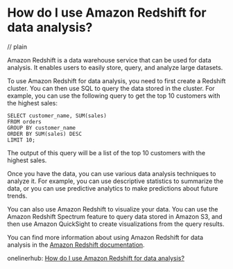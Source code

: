 # How do I use Amazon Redshift for data analysis?
// plain

Amazon Redshift is a data warehouse service that can be used for data analysis. It enables users to easily store, query, and analyze large datasets.

To use Amazon Redshift for data analysis, you need to first create a Redshift cluster. You can then use SQL to query the data stored in the cluster. For example, you can use the following query to get the top 10 customers with the highest sales:

```
SELECT customer_name, SUM(sales)
FROM orders
GROUP BY customer_name
ORDER BY SUM(sales) DESC
LIMIT 10;
```

The output of this query will be a list of the top 10 customers with the highest sales.

Once you have the data, you can use various data analysis techniques to analyze it. For example, you can use descriptive statistics to summarize the data, or you can use predictive analytics to make predictions about future trends.

You can also use Amazon Redshift to visualize your data. You can use the Amazon Redshift Spectrum feature to query data stored in Amazon S3, and then use Amazon QuickSight to create visualizations from the query results.

You can find more information about using Amazon Redshift for data analysis in the [Amazon Redshift documentation](https://docs.aws.amazon.com/redshift/latest/mgmt/welcome.html).

onelinerhub: [How do I use Amazon Redshift for data analysis?](https://onelinerhub.com/amazon-redshift/how-do-i-use-amazon-redshift-for-data-analysis)